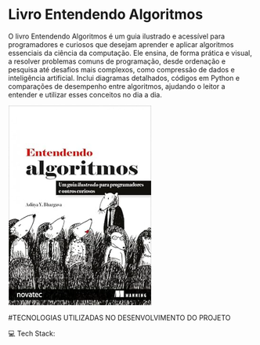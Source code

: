 # Livro Entendendo Algoritmos
O livro Entendendo Algoritmos é um guia ilustrado e acessível para programadores e curiosos que desejam aprender e aplicar algoritmos essenciais da ciência da computação. Ele ensina, de forma prática e visual, a resolver problemas comuns de programação, desde ordenação e pesquisa até desafios mais complexos, como compressão de dados e inteligência artificial. Inclui diagramas detalhados, códigos em Python e comparações de desempenho entre algoritmos, ajudando o leitor a entender e utilizar esses conceitos no dia a dia.

![alt text](image.png)


#TECNOLOGIAS UTILIZADAS NO DESENVOLVIMENTO DO PROJETO

💻 Tech Stack:
